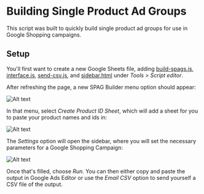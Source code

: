 # Building Single Product Ad Groups

This script was built to quickly build single product ad groups for use in Google Shopping campaigns.

## Setup

You'll first want to create a new Google Sheets file, adding [build-spags.js](https://github.com/fredericharnois/build-spags-google-apps-script/blob/master/build-spags.js), [interface.js](https://github.com/fredericharnois/build-spags-google-apps-script/blob/master/interface.js), [send-csv.js](https://github.com/fredericharnois/build-spags-google-apps-script/blob/master/send-csv.js), and [sidebar.html](https://github.com/fredericharnois/build-spags-google-apps-script/blob/master/sidebar.html) under _Tools > Script editor_.

After refreshing the page, a new SPAG Builder menu option should appear:

![Alt text](https://i.imgur.com/ZD6wPnj.jpg)

In that menu, select _Create Product ID Sheet_, which will add a sheet for you to paste your product names and ids in:

![Alt text](https://i.imgur.com/6mIK8To.jpg)

The _Settings_ option will open the sidebar, where you will set the necessary parameters for a Google Shopping Campaign:

![Alt text](https://i.imgur.com/CBDAMIT.jpg)

Once that's filled, choose _Run_. You can then either copy and paste the output in Google Ads Editor or use the _Email CSV_ option to send yourself a CSV file of the output.
